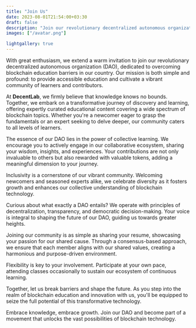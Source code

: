 ```yaml
---
title: "Join Us"
date: 2023-08-01T21:54:00+03:30
draft: false
description: "Join our revolutionary decentralized autonomous organization"
images: ["/avatar.png"]

lightgallery: true
---
```


With great enthusiasm, we extend a warm invitation to join our revolutionary decentralized autonomous organization (DAO), dedicated to overcoming blockchain education barriers in our country. Our mission is both simple and profound: to provide accessible education and cultivate a vibrant community of learners and contributors.

At **DecentLab**, we firmly believe that knowledge knows no bounds. Together, we embark on a transformative journey of discovery and learning, offering expertly curated educational content covering a wide spectrum of blockchain topics. Whether you're a newcomer eager to grasp the fundamentals or an expert seeking to delve deeper, our community caters to all levels of learners.

The essence of our DAO lies in the power of collective learning. We encourage you to actively engage in our collaborative ecosystem, sharing your wisdom, insights, and experiences. Your contributions are not only invaluable to others but also rewarded with valuable tokens, adding a meaningful dimension to your journey.

Inclusivity is a cornerstone of our vibrant community. Welcoming newcomers and seasoned experts alike, we celebrate diversity as it fosters growth and enhances our collective understanding of blockchain technology.

Curious about what exactly a DAO entails? We operate with principles of decentralization, transparency, and democratic decision-making. Your voice is integral to shaping the future of our DAO, guiding us towards greater heights.

Joining our community is as simple as sharing your resume, showcasing your passion for our shared cause. Through a consensus-based approach, we ensure that each member aligns with our shared values, creating a harmonious and purpose-driven environment.

Flexibility is key to your involvement. Participate at your own pace, attending classes occasionally to sustain our ecosystem of continuous learning.

Together, let us break barriers and shape the future. As you step into the realm of blockchain education and innovation with us, you'll be equipped to seize the full potential of this transformative technology.

Embrace knowledge, embrace growth. Join our DAO and become part of a movement that unlocks the vast possibilities of blockchain technology.